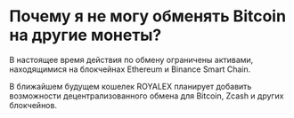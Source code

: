 # Почему я не могу обменять Bitcoin на другие монеты?

В настоящее время действия по обмену ограничены активами, находящимися на блокчейнах Ethereum и Binance Smart Chain.

В ближайшем будущем кошелек ROYALEX планирует добавить возможности децентрализованного обмена для Bitcoin, Zcash и других блокчейнов.